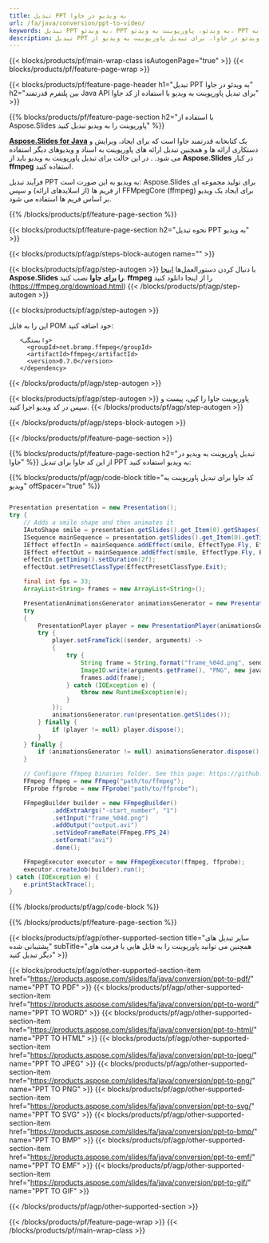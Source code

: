 ```yaml
---
title: تبدیل PPT به ویدیو در جاوا
url: /fa/java/conversion/ppt-to-video/
keywords: تبدیل PPT به ویدئو، PPT به ویدئو، پاورپوینت به ویدئو، PPT به MP4، Java API، کتابخانه جاوا
description: تبدیل PPT به ویدئو در جاوا. برای تبدیل پاورپوینت به ویدیو از API کتابخانه جاوا استفاده کنید
---
```


{{< blocks/products/pf/main-wrap-class isAutogenPage="true" >}}
{{< blocks/products/pf/feature-page-wrap >}}

{{< blocks/products/pf/feature-page-header h1="تبدیل PPT به ویدئو در جاوا" h2="بین پلتفرم قدرتمند Java API برای تبدیل پاورپوینت به ویدیو با استفاده از کد جاوا" >}}

{{% blocks/products/pf/feature-page-section h2="با استفاده از Aspose.Slides پاورپوینت را به ویدیو تبدیل کنید" %}}

[**Aspose.Slides for Java**](https://products.aspose.com/slides/fa/java/) یک کتابخانه قدرتمند جاوا است که برای ایجاد، ویرایش و دستکاری ارائه ها و همچنین تبدیل ارائه های پاورپوینت به اسناد و ویدیوهای دیگر استفاده می شود. . در این حالت برای تبدیل پاورپوینت به ویدیو باید از **Aspose.Slides** در کنار **ffmpeg** استفاده کنید.

فرآیند تبدیل PPT به ویدیو به این صورت است: Aspose.Slides برای تولید مجموعه ای از فریم ها (از اسلایدهای ارائه) و سپس FFMpegCore (ffmpeg) برای ایجاد یک ویدیو بر اساس فریم ها استفاده می شود.

{{% /blocks/products/pf/feature-page-section %}}

{{< blocks/products/pf/feature-page-section  h2="نحوه تبدیل PPT به ویدیو" >}}

{{< blocks/products/pf/agp/steps-block-autogen name="" >}}

{{< blocks/products/pf/agp/step-autogen >}}
با دنبال کردن دستورالعمل‌ها [اینجا](https://docs.aspose.com/slides/java/installation/) **Aspose.Slides را برای جاوا** نصب کنید. **ffmpeg** را از اینجا دانلود کنید (https://ffmpeg.org/download.html)
{{< /blocks/products/pf/agp/step-autogen >}}

{{< blocks/products/pf/agp/step-autogen >}}

این را به فایل POM خود اضافه کنید:

```
   <وابستگی>
     <groupId>net.bramp.ffmpeg</groupId>
     <artifactId>ffmpeg</artifactId>
     <version>0.7.0</version>
   </dependency>
```

{{< /blocks/products/pf/agp/step-autogen >}}

{{< blocks/products/pf/agp/step-autogen >}}
پاورپوینت جاوا را کپی، پیست و سپس در کد ویدیو اجرا کنید.
{{< /blocks/products/pf/agp/step-autogen >}}

{{< /blocks/products/pf/agp/steps-block-autogen >}}

{{< /blocks/products/pf/feature-page-section >}}

{{% blocks/products/pf/feature-page-section  h2="تبدیل پاورپوینت به ویدیو در جاوا" %}}
از این کد جاوا برای تبدیل PPT به ویدیو استفاده کنید:

{{% blocks/products/pf/agp/code-block title="کد جاوا برای تبدیل پاورپوینت به ویدیو" offSpacer="true" %}}
```java

Presentation presentation = new Presentation();
try {
    // Adds a smile shape and then animates it
    IAutoShape smile = presentation.getSlides().get_Item(0).getShapes().addAutoShape(ShapeType.SmileyFace, 110, 20, 500, 500);
    ISequence mainSequence = presentation.getSlides().get_Item(0).getTimeline().getMainSequence();
    IEffect effectIn = mainSequence.addEffect(smile, EffectType.Fly, EffectSubtype.TopLeft, EffectTriggerType.AfterPrevious);
    IEffect effectOut = mainSequence.addEffect(smile, EffectType.Fly, EffectSubtype.BottomRight, EffectTriggerType.AfterPrevious);
    effectIn.getTiming().setDuration(2f);
    effectOut.setPresetClassType(EffectPresetClassType.Exit);

    final int fps = 33;
    ArrayList<String> frames = new ArrayList<String>();

    PresentationAnimationsGenerator animationsGenerator = new PresentationAnimationsGenerator(presentation);
    try
    {
        PresentationPlayer player = new PresentationPlayer(animationsGenerator, fps);
        try {
            player.setFrameTick((sender, arguments) ->
            {
                try {
                    String frame = String.format("frame_%04d.png", sender.getFrameIndex());
                    ImageIO.write(arguments.getFrame(), "PNG", new java.io.File(frame));
                    frames.add(frame);
                } catch (IOException e) {
                    throw new RuntimeException(e);
                }
            });
            animationsGenerator.run(presentation.getSlides());
        } finally {
            if (player != null) player.dispose();
        }
    } finally {
        if (animationsGenerator != null) animationsGenerator.dispose();
    }

    // Configure ffmpeg binaries folder. See this page: https://github.com/rosenbjerg/FFMpegCore#installation
    FFmpeg ffmpeg = new FFmpeg("path/to/ffmpeg");
    FFprobe ffprobe = new FFprobe("path/to/ffprobe");

    FFmpegBuilder builder = new FFmpegBuilder()
            .addExtraArgs("-start_number", "1")
            .setInput("frame_%04d.png")
            .addOutput("output.avi")
            .setVideoFrameRate(FFmpeg.FPS_24)
            .setFormat("avi")
            .done();

    FFmpegExecutor executor = new FFmpegExecutor(ffmpeg, ffprobe);
    executor.createJob(builder).run();
} catch (IOException e) {
    e.printStackTrace();
}
```
{{% /blocks/products/pf/agp/code-block %}}

{{% /blocks/products/pf/feature-page-section %}}

{{< blocks/products/pf/agp/other-supported-section title="سایر تبدیل های پشتیبانی شده" subTitle="همچنین می توانید پاورپوینت را به فایل هایی با فرمت های دیگر تبدیل کنید" >}}

{{< blocks/products/pf/agp/other-supported-section-item href="https://products.aspose.com/slides/fa/java/conversion/ppt-to-pdf/" name="PPT TO PDF" >}}
{{< blocks/products/pf/agp/other-supported-section-item href="https://products.aspose.com/slides/fa/java/conversion/ppt-to-word/" name="PPT TO WORD" >}}
{{< blocks/products/pf/agp/other-supported-section-item href="https://products.aspose.com/slides/fa/java/conversion/ppt-to-html/" name="PPT TO HTML" >}}
{{< blocks/products/pf/agp/other-supported-section-item href="https://products.aspose.com/slides/fa/java/conversion/ppt-to-jpeg/" name="PPT TO JPEG" >}}
{{< blocks/products/pf/agp/other-supported-section-item href="https://products.aspose.com/slides/fa/java/conversion/ppt-to-png/" name="PPT TO PNG" >}}
{{< blocks/products/pf/agp/other-supported-section-item href="https://products.aspose.com/slides/fa/java/conversion/ppt-to-svg/" name="PPT TO SVG" >}}
{{< blocks/products/pf/agp/other-supported-section-item href="https://products.aspose.com/slides/fa/java/conversion/ppt-to-bmp/" name="PPT TO BMP" >}}
{{< blocks/products/pf/agp/other-supported-section-item href="https://products.aspose.com/slides/fa/java/conversion/ppt-to-emf/" name="PPT TO EMF" >}}
{{< blocks/products/pf/agp/other-supported-section-item href="https://products.aspose.com/slides/fa/java/conversion/ppt-to-gif/" name="PPT TO GIF" >}}

{{< /blocks/products/pf/agp/other-supported-section >}}

{{< /blocks/products/pf/feature-page-wrap >}}
{{< /blocks/products/pf/main-wrap-class >}}